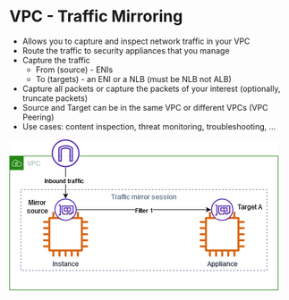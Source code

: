 # VPC - Traffic Mirroring

- Allows you to capture and inspect network traffic in your VPC
- Route the traffic to security appliances that you manage
- Capture the traffic
    - From (source) - ENIs
    - To (targets) - an ENI or a NLB (must be NLB not ALB)
- Capture all packets or capture the packets of your interest (optionally, truncate packets)
- Source and Target can be in the same VPC or different VPCs (VPC Peering)
- Use cases: content inspection, threat monitoring, troubleshooting, …

![image.png](AWS%20Solution%20Architect%20188d3d175d2380879d8cf4a10c1b974c/SAA-C03%20Notes/VPC%20-%20Traffic%20Mirroring%20196d3d175d23809781affbf1e16bf9c8/image.png)
